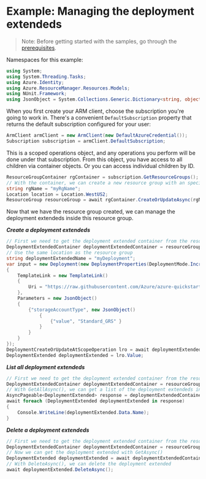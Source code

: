 # Example: Managing the deployment extendeds

>Note: Before getting started with the samples, go through the [prerequisites](https://github.com/Azure/azure-sdk-for-net/tree/main/sdk/resourcemanager/Azure.ResourceManager#prerequisites).

Namespaces for this example:
```C# Snippet:Manage_DeploymentExtendeds_Namespaces
using System;
using System.Threading.Tasks;
using Azure.Identity;
using Azure.ResourceManager.Resources.Models;
using NUnit.Framework;
using JsonObject = System.Collections.Generic.Dictionary<string, object>;
```

When you first create your ARM client, choose the subscription you're going to work in. There's a convenient `DefaultSubscription` property that returns the default subscription configured for your user:

```C# Snippet:Readme_DefaultSubscription
ArmClient armClient = new ArmClient(new DefaultAzureCredential());
Subscription subscription = armClient.DefaultSubscription;
```

This is a scoped operations object, and any operations you perform will be done under that subscription. From this object, you have access to all children via container objects. Or you can access individual children by ID.

```C# Snippet:Readme_GetResourceGroupContainer
ResourceGroupContainer rgContainer = subscription.GetResourceGroups();
// With the container, we can create a new resource group with an specific name
string rgName = "myRgName";
Location location = Location.WestUS2;
ResourceGroup resourceGroup = await rgContainer.CreateOrUpdateAsync(rgName, new ResourceGroupData(location));
```

Now that we have the resource group created, we can manage the deployment extendeds inside this resource group.

***Create a deployment extendeds***

```C# Snippet:Managing_DeploymentExtendeds_CreateADeploymentExtended
// First we need to get the deployment extended container from the resource group
DeploymentExtendedContainer deploymentExtendedContainer = resourceGroup.GetDeploymentExtendeds();
// Use the same location as the resource group
string deploymentExtendedName = "myDeployment";
var input = new Deployment(new DeploymentProperties(DeploymentMode.Incremental)
{
    TemplateLink = new TemplateLink()
    {
        Uri = "https://raw.githubusercontent.com/Azure/azure-quickstart-templates/master/quickstarts/microsoft.storage/storage-account-create/azuredeploy.json"
    },
    Parameters = new JsonObject()
    {
        {"storageAccountType", new JsonObject()
            {
                {"value", "Standard_GRS" }
            }
        }
    }
});
DeploymentCreateOrUpdateAtScopeOperation lro = await deploymentExtendedContainer.CreateOrUpdateAsync(deploymentExtendedName, input);
DeploymentExtended deploymentExtended = lro.Value;
```

***List all deployment extendeds***

```C# Snippet:Managing_DeploymentExtendeds_ListAllDeploymentExtendeds
// First we need to get the deployment extended container from the resource group
DeploymentExtendedContainer deploymentExtendedContainer = resourceGroup.GetDeploymentExtendeds();
// With GetAllAsync(), we can get a list of the deployment extendeds in the container
AsyncPageable<DeploymentExtended> response = deploymentExtendedContainer.GetAllAsync();
await foreach (DeploymentExtended deploymentExtended in response)
{
    Console.WriteLine(deploymentExtended.Data.Name);
}
```

***Delete a deployment extendeds***

```C# Snippet:Managing_DeploymentExtendeds_DeleteADeploymentExtended
// First we need to get the deployment extended container from the resource group
DeploymentExtendedContainer deploymentExtendedContainer = resourceGroup.GetDeploymentExtendeds();
// Now we can get the deployment extended with GetAsync()
DeploymentExtended deploymentExtended = await deploymentExtendedContainer.GetAsync("myDeployment");
// With DeleteAsync(), we can delete the deployment extended
await deploymentExtended.DeleteAsync();
```

